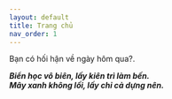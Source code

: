 ```yaml
---
layout: default
title: Trang chủ
nav_order: 1
---
```

  
Bạn có hối hận về ngày hôm qua?.


***Biển học vô biên, lấy kiên trì làm bến.***  
***Mây xanh không lối, lấy chỉ cả dựng nên.***




